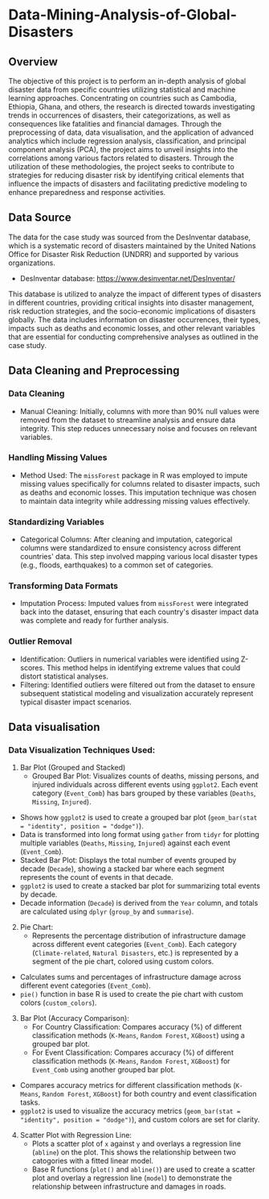 # Data-Mining-Analysis-of-Global-Disasters

## Overview

The objective of this project is to perform an in-depth analysis of global disaster data from specific countries utilizing statistical and machine learning approaches. Concentrating on countries such as Cambodia, Ethiopia, Ghana, and others, the research is directed towards investigating trends in occurrences of disasters, their categorizations, as well as consequences like fatalities and financial damages. Through the preprocessing of data, data visualisation, and the application of advanced analytics which include regression analysis, classification, and principal component analysis (PCA), the project aims to unveil insights into the correlations among various factors related to disasters. Through the utilization of these methodologies, the project seeks to contribute to strategies for reducing disaster risk by identifying critical elements that influence the impacts of disasters and facilitating predictive modeling to enhance preparedness and response activities.

## Data Source

The data for the case study was sourced from the DesInventar database, which is a systematic record of disasters maintained by the United Nations Office for Disaster Risk Reduction (UNDRR) and supported by various organizations.

- DesInventar database: https://www.desinventar.net/DesInventar/

This database is utilized to analyze the impact of different types of disasters in different countries, providing critical insights into disaster management, risk reduction strategies, and the socio-economic implications of disasters globally. The data includes information on disaster occurrences, their types, impacts such as deaths and economic losses, and other relevant variables that are essential for conducting comprehensive analyses as outlined in the case study.

## Data Cleaning and Preprocessing

### Data Cleaning
- Manual Cleaning: Initially, columns with more than 90% null values were removed from the dataset to streamline analysis and ensure data integrity. This step reduces unnecessary noise and focuses on relevant variables.

### Handling Missing Values
- Method Used: The `missForest` package in R was employed to impute missing values specifically for columns related to disaster impacts, such as deaths and economic losses. This imputation technique was chosen to maintain data integrity while addressing missing values effectively.

### Standardizing Variables
- Categorical Columns: After cleaning and imputation, categorical columns were standardized to ensure consistency across different countries' data. This step involved mapping various local disaster types (e.g., floods, earthquakes) to a common set of categories.

### Transforming Data Formats
- Imputation Process: Imputed values from `missForest` were integrated back into the dataset, ensuring that each country's disaster impact data was complete and ready for further analysis.
  
### Outlier Removal
- Identification: Outliers in numerical variables were identified using Z-scores. This method helps in identifying extreme values that could distort statistical analyses.
- Filtering: Identified outliers were filtered out from the dataset to ensure subsequent statistical modeling and visualization accurately represent typical disaster impact scenarios.

## Data visualisation

### Data Visualization Techniques Used:

1. Bar Plot (Grouped and Stacked)
   - Grouped Bar Plot: Visualizes counts of deaths, missing persons, and injured individuals across different events using `ggplot2`. Each event category (`Event_Comb`) has bars grouped by these variables (`Deaths`, `Missing`, `Injured`).
  - Shows how `ggplot2` is used to create a grouped bar plot (`geom_bar(stat = "identity", position = "dodge")`).
  - Data is transformed into long format using `gather` from `tidyr` for plotting multiple variables (`Deaths`, `Missing`, `Injured`) against each event (`Event_Comb`).
   - Stacked Bar Plot: Displays the total number of events grouped by decade (`Decade`), showing a stacked bar where each segment represents the count of events in that decade.
  - `ggplot2` is used to create a stacked bar plot for summarizing total events by decade.
  - Decade information (`Decade`) is derived from the `Year` column, and totals are calculated using `dplyr` (`group_by` and `summarise`).

2. Pie Chart:
   - Represents the percentage distribution of infrastructure damage across different event categories (`Event_Comb`). Each category (`Climate-related`, `Natural Disasters`, etc.) is represented by a segment of the pie chart, colored using custom colors.
  - Calculates sums and percentages of infrastructure damage across different event categories (`Event_Comb`).
  - `pie()` function in base R is used to create the pie chart with custom colors (`custom_colors`).

3. Bar Plot (Accuracy Comparison):
   - For Country Classification: Compares accuracy (%) of different classification methods (`K-Means`, `Random Forest`, `XGBoost`) using a grouped bar plot.
   - For Event Classification: Compares accuracy (%) of different classification methods (`K-Means`, `Random Forest`, `XGBoost`) for `Event_Comb` using another grouped bar plot.
  - Compares accuracy metrics for different classification methods (`K-Means`, `Random Forest`, `XGBoost`) for both country and event classification tasks.
  - `ggplot2` is used to visualize the accuracy metrics (`geom_bar(stat = "identity", position = "dodge")`), and custom colors are set for clarity.

4. Scatter Plot with Regression Line:
   - Plots a scatter plot of `x` against `y` and overlays a regression line (`abline`) on the plot. This shows the relationship between two catogories with a fitted linear model.
   - Base R functions (`plot()` and `abline()`) are used to create a scatter plot and overlay a regression line (`model`) to demonstrate the relationship between infrastructure and damages in roads.


